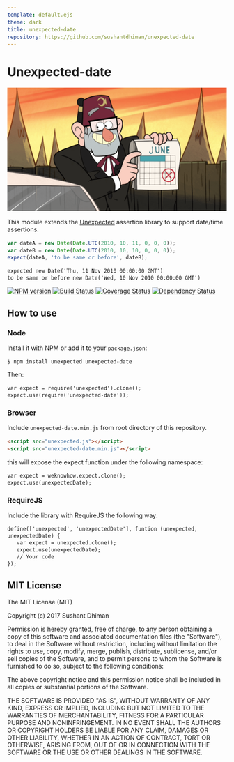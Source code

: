 ```yaml
---
template: default.ejs
theme: dark
title: unexpected-date
repository: https://github.com/sushantdhiman/unexpected-date
---
```


# Unexpected-date

![Unexpected date :)](unexpectedDate.png)

This module extends the
[Unexpected](https://github.com/unexpectedjs/unexpected) assertion
library to support date/time assertions.

```js
var dateA = new Date(Date.UTC(2010, 10, 11, 0, 0, 0));
var dateB = new Date(Date.UTC(2010, 10, 10, 0, 0, 0));
expect(dateA, 'to be same or before', dateB);
```

```output
expected new Date('Thu, 11 Nov 2010 00:00:00 GMT')
to be same or before new Date('Wed, 10 Nov 2010 00:00:00 GMT')
```

[![NPM version](https://badge.fury.io/js/unexpected-date.svg)](http://badge.fury.io/js/unexpected-date)
[![Build Status](https://travis-ci.org/sushantdhiman/unexpected-date.svg?branch=master)](https://travis-ci.org/sushantdhiman/unexpected-date)
[![Coverage Status](https://coveralls.io/repos/sushantdhiman/unexpected-date/badge.svg)](https://coveralls.io/r/sushantdhiman/unexpected-date)
[![Dependency Status](https://david-dm.org/sushantdhiman/unexpected-date.svg)](https://david-dm.org/sushantdhiman/unexpected-date)

## How to use

### Node

Install it with NPM or add it to your `package.json`:

```
$ npm install unexpected unexpected-date
```

Then:

```js#evaluate:false
var expect = require('unexpected').clone();
expect.use(require('unexpected-date'));
```

### Browser

Include `unexpected-date.min.js` from root directory of this repository.

```html
<script src="unexpected.js"></script>
<script src="unexpected-date.min.js"></script>
```

this will expose the expect function under the following namespace:

```js#evaluate:false
var expect = weknowhow.expect.clone();
expect.use(unexpectedDate);
```

### RequireJS

Include the library with RequireJS the following way:

```js#evaluate:false
define(['unexpected', 'unexpectedDate'], funtion (unexpected, unexpectedDate) {
   var expect = unexpected.clone();
   expect.use(unexpectedDate);
   // Your code
});
```

## MIT License

The MIT License (MIT)

Copyright (c) 2017 Sushant Dhiman

Permission is hereby granted, free of charge, to any person obtaining a copy
of this software and associated documentation files (the "Software"), to deal
in the Software without restriction, including without limitation the rights
to use, copy, modify, merge, publish, distribute, sublicense, and/or sell
copies of the Software, and to permit persons to whom the Software is
furnished to do so, subject to the following conditions:

The above copyright notice and this permission notice shall be included in all
copies or substantial portions of the Software.

THE SOFTWARE IS PROVIDED "AS IS", WITHOUT WARRANTY OF ANY KIND, EXPRESS OR
IMPLIED, INCLUDING BUT NOT LIMITED TO THE WARRANTIES OF MERCHANTABILITY,
FITNESS FOR A PARTICULAR PURPOSE AND NONINFRINGEMENT. IN NO EVENT SHALL THE
AUTHORS OR COPYRIGHT HOLDERS BE LIABLE FOR ANY CLAIM, DAMAGES OR OTHER
LIABILITY, WHETHER IN AN ACTION OF CONTRACT, TORT OR OTHERWISE, ARISING FROM,
OUT OF OR IN CONNECTION WITH THE SOFTWARE OR THE USE OR OTHER DEALINGS IN THE
SOFTWARE.
